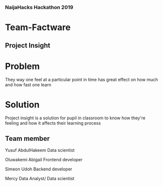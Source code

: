 ### NaijaHacks Hackathon 2019


# Team-Factware

## Project Insight

# Problem
They way one feel at a particular point in time has great effect on how much and how fast one learn

# Solution
Project insight is a solution for pupil in classroom to know how they're feeling and how it affects their learning process

## Team member
Yusuf AbdulHakeem
Data scientist

Oluwakemi Abigail
Frontend developer

Simeon Udoh
Backend developer

Mercy
Data Analyst/ Data scientist
